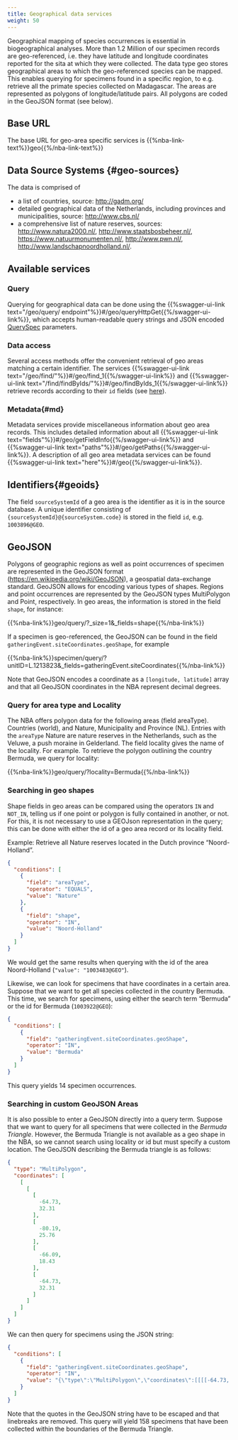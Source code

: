 ```yaml
---
title: Geographical data services
weight: 50
---
```


Geographical mapping of species occurrences is essential in biogeographical analyses. More than 1.2 Million of our specimen records are 
geo-referenced, i.e. they have latitude and longitude coordinates reported for the sita at which they were collected. The data type 
geo stores geographical areas to which the geo-referenced species can be mapped. This enables querying for specimens found in a specific 
region, to e.g. retrieve all the primate species collected on Madagascar. The areas are represented as polygons of longitude/latitude pairs. 
All polygons are coded in the GeoJSON format (see below).

## Base URL
The base URL for geo-area specific services is {{%nba-link-text%}}geo{{%/nba-link-text%}}

## Data Source Systems {#geo-sources}
The data is comprised of 

* a list of countries, source: http://gadm.org/
* detailed geographical data of the Netherlands, including provinces and municipalities, source: http://www.cbs.nl/
* a comprehensive list of nature reserves, sources: http://www.natura2000.nl/, http://www.staatsbosbeheer.nl/, https://www.natuurmonumenten.nl/, http://www.pwn.nl/,  http://www.landschapnoordholland.nl/.

## Available services

### Query
Querying for geographical data can be done using the {{%swagger-ui-link text="/geo/query/ endpoint"%}}#/geo/queryHttpGet{{%/swagger-ui-link%}},
which accepts human-readable query strings and JSON encoded [QuerySpec](/advanced-queries/#queryspec) parameters.

### Data access
Several access methods offer the convenient retrieval of geo areas matching a certain identifier.
The services {{%swagger-ui-link text="/geo/find/"%}}#/geo/find_1{{%/swagger-ui-link%}} and
{{%swagger-ui-link text="/find/findByIds/"%}}#/geo/findByIds_1{{%/swagger-ui-link%}} retrieve records
according to their `id` fields (see [here](#geoids)).

### Metadata{#md}
Metadata services provide miscellaneous information about geo area records.
This includes detailed information about all {{%swagger-ui-link text="fields"%}}#/geo/getFieldInfo{{%/swagger-ui-link%}}
and {{%swagger-ui-link text="paths"%}}#/geo/getPaths{{%/swagger-ui-link%}}. A description of all
geo area metadata services can be found {{%swagger-ui-link text="here"%}}#/geo{{%/swagger-ui-link%}}.

## Identifiers{#geoids}
The field `sourceSystemId` of a geo area is the identifier as it is in the source database. A unique identifier consisting of `{sourceSystemId}@{sourceSystem.code}` 
is stored in the field `id`, e.g. `1003896@GEO`.

## GeoJSON
Polygons of geographic regions as well as point occurrences of specimen are represented in the GeoJSON format 
(https://en.wikipedia.org/wiki/GeoJSON), a geospatial data-exchange standard. GeoJSON allows for encoding various types of shapes. 
Regions and point occurrences are represented by the GeoJSON types MultiPolygon and Point, respectively. In geo areas, the information is stored in the field `shape`, for instance:

{{%nba-link%}}geo/query/?\_size=1&\_fields=shape{{%/nba-link%}}

If a specimen is geo-referenced, the GeoJSON can be found in the field `gatheringEvent.siteCoordinates.geoShape`, for example 

{{%nba-link%}}specimen/query/?unitID=L.1213823&_fields=gatheringEvent.siteCoordinates{{%/nba-link%}}

Note that GeoJSON encodes a coordinate as a `[longitude, latitude]` array and that all GeoJSON coordinates in the NBA represent decimal degrees. 

### Query for area type and Locality
The NBA offers polygon data for the following areas (field areaType). Countries (world), and Nature, Municipality and Province (NL). Entries with 
the `areaType` Nature are nature reserves in the Netherlands, such as the Veluwe, a push moraine in Gelderland. The field locality gives the name of 
the locality. For example. To retrieve the polygon outlining the country Bermuda, we query for locality: 

{{%nba-link%}}geo/query/?locality=Bermuda{{%/nba-link%}}

### Searching in geo shapes
Shape fields in geo areas can be compared using the operators `IN` and `NOT_IN`, telling us if one point or polygon is fully contained in another, 
or not. For this, it is not necessary to use a GEOJson representation in the query; this can be done with either the id of a geo area record or 
its locality field.

Example: Retrieve all Nature reserves located in the Dutch province “Noord-Holland”. 

```JSON
{
  "conditions": [
    {
      "field": "areaType",
      "operator": "EQUALS",
      "value": "Nature"
    },
    {
      "field": "shape",
      "operator": "IN",
      "value": "Noord-Holland"
    }
  ]
}
```

We would get the same results when querying with the id of the area Noord-Holland (`"value": "1003483@GEO"`). 

Likewise, we can look for specimens that have coordinates in a certain area. Suppose that we want to get all species 
collected in the country Bermuda. 
This time, we search for specimens, using either the search term “Bermuda” or the id for Bermuda (`1003922@GEO`):

```JSON
{
  "conditions": [
    {
      "field": "gatheringEvent.siteCoordinates.geoShape",
      "operator": "IN",
      "value": "Bermuda"
    }
  ]
}
```

This query yields 14 specimen occurrences.

### Searching in custom GeoJSON Areas
It is also possible to enter a GeoJSON directly into a query term. Suppose that we want to query for all specimens that were 
collected in the *Bermuda Triangle*. However, the Bermuda Triangle is not available as a geo shape in the NBA, so we cannot search 
using locality or id but must specify a custom location. The GeoJSON describing the Bermuda triangle is as follows:

```JSON
{
  "type": "MultiPolygon",
  "coordinates": [
    [
      [
        [
          -64.73,
          32.31
        ],
        [
          -80.19,
          25.76
        ],
        [
          -66.09,
          18.43
        ],
        [
          -64.73,
          32.31
        ]
      ]
    ]
  ]
}
```

We can then query for specimens using the JSON string:


```JSON
{
  "conditions": [
    {
      "field": "gatheringEvent.siteCoordinates.geoShape",
      "operator": "IN",
      "value": "{\"type\":\"MultiPolygon\",\"coordinates\":[[[[-64.73, 32.31],[-80.19, 25.76],[-66.09, 18.43],[-64.73, 32.31]]]]}"
    }
  ]
}
```

Note that the quotes in the GeoJSON string have to be escaped and that linebreaks are removed. 
This query will yield 158 specimens that have been collected within the boundaries of the Bermuda Triangle. 
